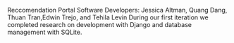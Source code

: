 Reccomendation Portal
Software Developers: Jessica Altman, Quang Dang, Thuan Tran,Edwin Trejo, and Tehila Levin
During our first iteration we completed research on development with Django and database management with SQLite. 
